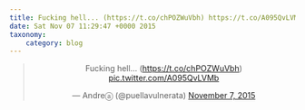 ```yaml
---
title: Fucking hell... (https://t.co/chPOZWuVbh) https://t.co/A095QvLVMb
date: Sat Nov 07 11:29:47 +0000 2015
taxonomy:
    category: blog
---
```

<blockquote class="twitter-tweet" align="center" width="350"><p lang="en" dir="ltr">Fucking hell... (<a href="https://t.co/chPOZWuVbh">https://t.co/chPOZWuVbh</a>) <a href="https://t.co/A095QvLVMb">pic.twitter.com/A095QvLVMb</a></p>&mdash; Andreⓐ (@puellavulnerata) <a href="https://twitter.com/puellavulnerata/status/662816911621791744">November 7, 2015</a></blockquote>
